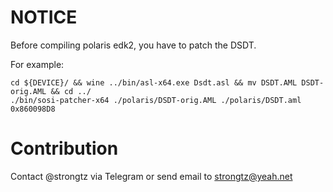# NOTICE

Before compiling polaris edk2, you have to patch the DSDT.

For example:

```
cd ${DEVICE}/ && wine ../bin/asl-x64.exe Dsdt.asl && mv DSDT.AML DSDT-orig.AML && cd ../
./bin/sosi-patcher-x64 ./polaris/DSDT-orig.AML ./polaris/DSDT.aml 0x860098D8
```

# Contribution

Contact @strongtz via Telegram or send email to strongtz@yeah.net

